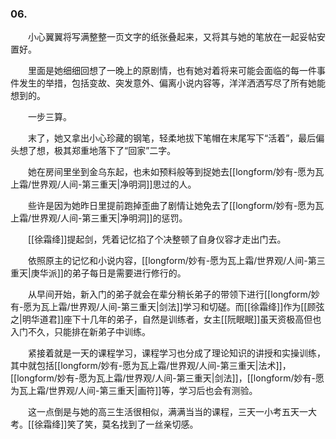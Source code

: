 ### 06.

　　小心翼翼将写满整整一页文字的纸张叠起来，又将其与她的笔放在一起妥帖安置好。

　　里面是她细细回想了一晚上的原剧情，也有她对着将来可能会面临的每一件事件发生的举措，包括变故、突发意外、偏离小说内容等，洋洋洒洒写尽了所有她能想到的。

　　一步三算。

　　末了，她又拿出小心珍藏的钢笔，轻柔地拔下笔帽在末尾写下“活着”，最后偏头想了想，极其郑重地落下了“回家”二字。

　　她在房间里坐到金乌东起，也未如预料般等到捉她去[[longform/妙有-愿为瓦上霜/世界观/人间-第三重天|净明洞]]思过的人。

　　些许是因为她昨日里提前跑掉歪曲了剧情让她免去了[[longform/妙有-愿为瓦上霜/世界观/人间-第三重天|净明洞]]的惩罚。

　　[[徐霜绛]]提起剑，凭着记忆掐了个决整顿了自身仪容才走出门去。

　　依照原主的记忆和小说内容，[[longform/妙有-愿为瓦上霜/世界观/人间-第三重天|庚华派]]的弟子每日是需要进行修行的。

　　从早间开始，新入门的弟子就会在辈分稍长弟子的带领下进行[[longform/妙有-愿为瓦上霜/世界观/人间-第三重天|剑法]]学习和切磋。而[[徐霜绛]]作为[[顾弦之|明华道君]]座下十几年的弟子，自然是训练者，女主[[阮眠眠]]虽天资极高但也入门不久，只能排在新弟子中训练。

　　紧接着就是一天的课程学习，课程学习也分成了理论知识的讲授和实操训练，其中就包括[[longform/妙有-愿为瓦上霜/世界观/人间-第三重天|法术]]，[[longform/妙有-愿为瓦上霜/世界观/人间-第三重天|剑法]]，[[longform/妙有-愿为瓦上霜/世界观/人间-第三重天|画符]]等，学习后也会有测验。

　　这一点倒是与她的高三生活很相似，满满当当的课程，三天一小考五天一大考。[[徐霜绛]]笑了笑，莫名找到了一丝亲切感。